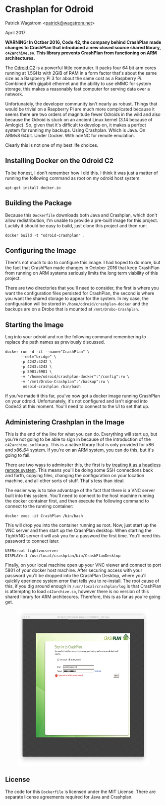 Crashplan for Odroid
====================

Patrick Wagstrom &lt;patrick@wagstrom.net&gt;

April 2017

**WARNING: In Octber 2016, Code 42, the company behind CrashPlan made changes to CrashPlan that introduced a new closed source shared library, `c42archive.so`. This library prevents CrashPlan from functioning on ARM architectures.**

The [Odroid C2][odroid] is a powerful little computer. It packs four 64 bit arm cores running at 1.5GHz with 2GiB of RAM in a form factor that's about the
same size as a Raspberry Pi 3 for about the same cost as a Raspberry Pi. Combined with gigabit ethernet and the ability to use eMMC for system
storage, this makes a reasonably fast computer for serving data over a network.

Unfortunately, the developer community isn't nearly as robust. Things that would be trivial on a Raspberry Pi are much more complicated because
it seems there are two orders of magnitude fewer Odroids in the wild and also because the Odroid is stuck on an ancient Linux kernel (3.14 because
of Amlogic). So, given that it's difficult to develop on, it makes a perfect system for running my backups. Using Crashplan. Which is Java. On
ARMv8 64bit. Under Docker. With noVNC for remote emulation.

Clearly this is not one of my best life choices.

Installing Docker on the Odroid C2
----------------------------------

To be honest, I don't remember how I did this. I think it was just a matter of running the following command as root on my odroid host system:

    apt-get install docker.io

Building the Package
--------------------

Because this `Dockerfile` downloads both Java and Crashplan, which don't allow redistribution, I'm unable to provide a pre-built image for this
project. Luckily it should be easy to build, just clone this project and then run:

    docker build -t "odroid-crashplan" .

Configuring the Image
---------------------

There's not much to do to configure this image. I had hoped to do more, but the fact that CrashPlan made changes in October 2016 that keep CrashPlan from running on ARM systems seriously limits the long term viability of this project.

There are two directories that you'll need to consider, the first is where you want the configuration files persisted for CrashPlan, the second is where you want the shared storage to appear for the system. In my case, the configuration will be stored in `/home/odroid/crashplan-docker` and the backups are on a Drobo that is mounted at `/mnt/Drobo-Crashplan`.

Starting the Image
------------------

Log into your odroid and run the following command remembering to replace the path names as previously discussed.

    docker run -d -it --name="CrashPlan" \
           --net="bridge" \
           -p 4242:4242 \
           -p 4243:4243 \
           -p 5901:5901 \
           -v "/home/odroid/crashplan-docker":"/config":rw \
           -v "/mnt/Drobo-Crashplan":"/backup":rw \
            odroid-crashplan /bin/bash

If you've made it this far, you've now got a docker image running CrashPlan on your odroid. Unfortunately, it's not configured and isn't signed into Code42 at this moment. You'll need to connect to the UI to set that up.

Administering Crashplan in the Image
------------------------------------

This is the end of the line for what you can do. Everything will start up, but you're not going to be able to sign in because of the introduction of the `c42archive.so` library. This is a native library that is only provided for x86 and x86\_64 system. If you're on an ARM system, you can do this, but it's going to fail.

There are two ways to adminsiter this, the first is by [treating it as a headless remote system][headless]. This means you'll be doing some SSH connections back and forth, copying files, changing the configuration on your location machine, and all other sorts of stuff. That's less than ideal.

The easier way is to take advantage of the fact that there is a VNC server built into this system. You'll need to connect to the host machine running the docker container first, and then execute the following command to connect to the running container:

    docker exec -it CrashPlan /bin/bash

This will drop you into the container running as root. Now, just start up the VNC server and then start up the CrashPlan desktop. When starting the TightVNC server it will ask you for a password the first time. You'll need this password to connect later.

    USER=root tightvncserver
    DISPLAY=:1 /usr/local/crashplan/bin/CrashPlanDesktop

Finally, on your local machine open up your VNC viewer and connect to port 5801 of your docker host machine. After securing access with your password you'll be dropped into the CrashPlan Desktop, where you'll quickly eperience system error that tells you to re-install. The root cause of this, if you dig around enough in `/usr/local/crashplan/log` is that CrashPlan is attemptng to load `c42archive.so`, however there is no version of this shared library for ARM architecures. Therefore, this is as far as you're going get.

<center>
<figure><img src="docs/crashplan_odroid.png" width="640" height="504"></figure>
</center>

License
-------

The code for this `Dockerfile` is licensed under the MIT License. There are separate license agreements required for Java and Crashplan.

[odroid]: http://www.hardkernel.com/main/products/prdt_info.php?g_code=G145457216438
[headless]: https://support.code42.com/CrashPlan/4/Configuring/Using_CrashPlan_On_A_Headless_Computer
